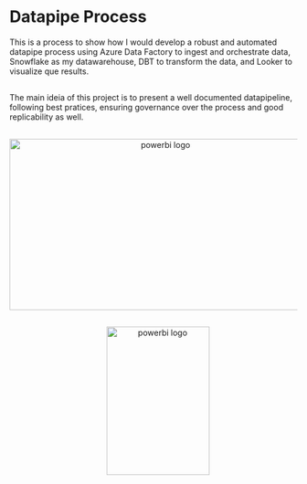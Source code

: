 # Datapipe Process 

This is a process to show how I would develop a robust and automated datapipe process using Azure Data Factory to ingest and orchestrate data, Snowflake as my datawarehouse, DBT to transform the data, and Looker to visualize que results.

##

The main ideia of this project is to present a well documented datapipeline, following best pratices, ensuring governance over the process and good replicability as well. 

##


<p align="center">
<img width="12" />
<img src="https://github.com/GianottiLeo/Power-Shell-PBI-API/assets/164948682/6c2d7490-d5da-40e7-a4fc-1dc56038c699" height="300" alt="powerbi logo" width ="530"  />


##


<p align="center">
<img width="12" />
<img src="https://github.com/GianottiLeo/Power-Shell-PBI-API/assets/164948682/8e331fab-b11c-4f76-8b04-abf5bde37397" height="260" alt="powerbi logo" width ="180"  />
